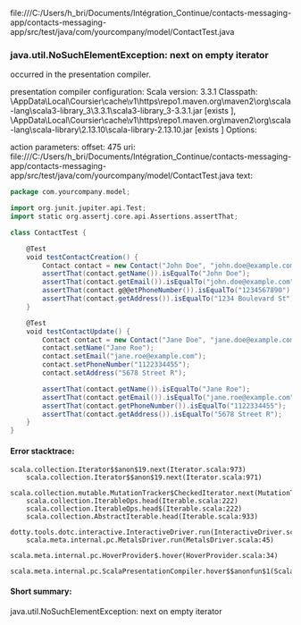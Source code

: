 file:///C:/Users/h_bri/Documents/Intégration_Continue/contacts-messaging-app/contacts-messaging-app/src/test/java/com/yourcompany/model/ContactTest.java
### java.util.NoSuchElementException: next on empty iterator

occurred in the presentation compiler.

presentation compiler configuration:
Scala version: 3.3.1
Classpath:
<HOME>\AppData\Local\Coursier\cache\v1\https\repo1.maven.org\maven2\org\scala-lang\scala3-library_3\3.3.1\scala3-library_3-3.3.1.jar [exists ], <HOME>\AppData\Local\Coursier\cache\v1\https\repo1.maven.org\maven2\org\scala-lang\scala-library\2.13.10\scala-library-2.13.10.jar [exists ]
Options:



action parameters:
offset: 475
uri: file:///C:/Users/h_bri/Documents/Intégration_Continue/contacts-messaging-app/contacts-messaging-app/src/test/java/com/yourcompany/model/ContactTest.java
text:
```scala
package com.yourcompany.model;

import org.junit.jupiter.api.Test;
import static org.assertj.core.api.Assertions.assertThat;

class ContactTest {

    @Test
    void testContactCreation() {
        Contact contact = new Contact("John Doe", "john.doe@example.com", "1234567890", "1234 Boulevard St");
        assertThat(contact.getName()).isEqualTo("John Doe");
        assertThat(contact.getEmail()).isEqualTo("john.doe@example.com");
        assertThat(contact.g@@etPhoneNumber()).isEqualTo("1234567890");
        assertThat(contact.getAddress()).isEqualTo("1234 Boulevard St");
    }

    @Test
    void testContactUpdate() {
        Contact contact = new Contact("Jane Doe", "jane.doe@example.com", "0987654321", "4321 Avenue Q");
        contact.setName("Jane Roe");
        contact.setEmail("jane.roe@example.com");
        contact.setPhoneNumber("1122334455");
        contact.setAddress("5678 Street R");

        assertThat(contact.getName()).isEqualTo("Jane Roe");
        assertThat(contact.getEmail()).isEqualTo("jane.roe@example.com");
        assertThat(contact.getPhoneNumber()).isEqualTo("1122334455");
        assertThat(contact.getAddress()).isEqualTo("5678 Street R");
    }
}

```



#### Error stacktrace:

```
scala.collection.Iterator$$anon$19.next(Iterator.scala:973)
	scala.collection.Iterator$$anon$19.next(Iterator.scala:971)
	scala.collection.mutable.MutationTracker$CheckedIterator.next(MutationTracker.scala:76)
	scala.collection.IterableOps.head(Iterable.scala:222)
	scala.collection.IterableOps.head$(Iterable.scala:222)
	scala.collection.AbstractIterable.head(Iterable.scala:933)
	dotty.tools.dotc.interactive.InteractiveDriver.run(InteractiveDriver.scala:168)
	scala.meta.internal.pc.MetalsDriver.run(MetalsDriver.scala:45)
	scala.meta.internal.pc.HoverProvider$.hover(HoverProvider.scala:34)
	scala.meta.internal.pc.ScalaPresentationCompiler.hover$$anonfun$1(ScalaPresentationCompiler.scala:352)
```
#### Short summary: 

java.util.NoSuchElementException: next on empty iterator